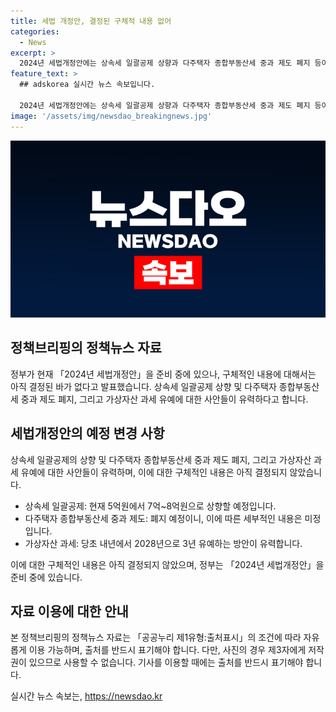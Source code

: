 ```yaml
---
title: 세법 개정안, 결정된 구체적 내용 없어
categories:
  - News
excerpt: >
  2024년 세법개정안에는 상속세 일괄공제 상향과 다주택자 종합부동산세 중과 제도 폐지 등이 포함될 예정. 또한, 가상자산 과세는 내년에서 2028년까지 3년 유예될 것으로 전망됨. 정부는 구체적 내용을 아직 결정하지 않았으며, 자세한 내용은 기획재정부 세제실로 문의할 것.
feature_text: >
  ## adskorea 실시간 뉴스 속보입니다.

  2024년 세법개정안에는 상속세 일괄공제 상향과 다주택자 종합부동산세 중과 제도 폐지 등이 포함될 예정. 또한, 가상자산 과세는 내년에서 2028년까지 3년 유예될 것으로 전망됨. 정부는 구체적 내용을 아직 결정하지 않았으며, 자세한 내용은 기획재정부 세제실로 문의할 것.
image: '/assets/img/newsdao_breakingnews.jpg'
---
```


<p><img src="/assets/img/newsdao_breakingnews.jpg" alt="adskorea 속보" /></p>

<h2 data-ke-size="size26">정책브리핑의 정책뉴스 자료</h2>

<p>정부가 현재 「2024년 세법개정안」을 준비 중에 있으나, 구체적인 내용에 대해서는 아직 결정된 바가 없다고 발표했습니다. 상속세 일괄공제 상향 및 다주택자 종합부동산세 중과 제도 폐지, 그리고 가상자산 과세 유예에 대한 사안들이 유력하다고 합니다.</p>

<h2 data-ke-size="size26">세법개정안의 예정 변경 사항</h2>

<p>상속세 일괄공제의 상향 및 다주택자 종합부동산세 중과 제도 폐지, 그리고 가상자산 과세 유예에 대한 사안들이 유력하며, 이에 대한 구체적인 내용은 아직 결정되지 않았습니다.</p>

<ul>
  <li>상속세 일괄공제: 현재 5억원에서 7억~8억원으로 상향할 예정입니다.</li>
  <li>다주택자 종합부동산세 중과 제도: 폐지 예정이니, 이에 따른 세부적인 내용은 미정입니다.</li>
  <li>가상자산 과세: 당초 내년에서 2028년으로 3년 유예하는 방안이 유력합니다.</li>
</ul>

<p>이에 대한 구체적인 내용은 아직 결정되지 않았으며, 정부는 「2024년 세법개정안」을 준비 중에 있습니다.</p>

<h2 data-ke-size="size26">자료 이용에 대한 안내</h2>

<p>본 정책브리핑의 정책뉴스 자료는 「공공누리 제1유형:출처표시」의 조건에 따라 자유롭게 이용 가능하며, 출처를 반드시 표기해야 합니다. 다만, 사진의 경우 제3자에게 저작권이 있으므로 사용할 수 없습니다. 기사를 이용할 때에는 출처를 반드시 표기해야 합니다.</p>
실시간 뉴스 속보는, <a href="https://newsdao.kr" rel="dofollow">https://newsdao.kr</a>


